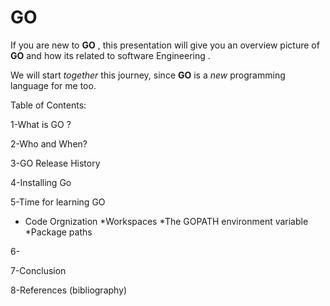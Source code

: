 # GO

If you are new to **GO** , this presentation will give you an overview picture of **GO** and how its related to software Engineering .

We will start *together* this journey, since **GO** is a *new* programming language for me too.


Table of Contents:

1-What is GO ? 

2-Who and When?

3-GO Release History 

4-Installing Go 

5-Time for learning GO
 * Code Orgnization
     *Workspaces
     *The GOPATH environment variable
     *Package paths

6-

7-Conclusion

8-References (bibliography)
